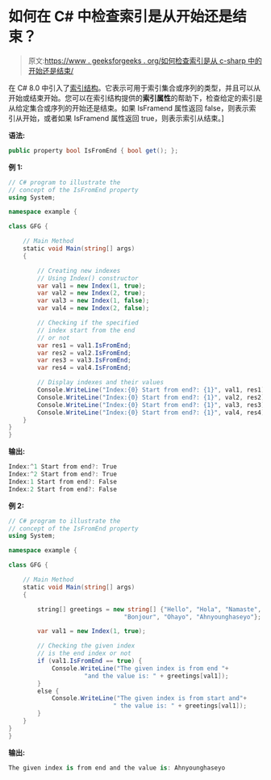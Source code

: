 # 如何在 C# 中检查索引是从开始还是结束？

> 原文:[https://www . geeksforgeeks . org/如何检查索引是从 c-sharp 中的开始还是结束/](https://www.geeksforgeeks.org/how-to-check-whether-the-index-is-from-start-or-end-in-c-sharp/)

在 C# 8.0 中引入了[索引结构](https://www.geeksforgeeks.org/index-struct-in-c-sharp-8-0/)。它表示可用于索引集合或序列的类型，并且可以从开始或结束开始。您可以在索引结构提供的**索引属性**的帮助下，检查给定的索引是从给定集合或序列的开始还是结束。如果 IsFramend 属性返回 false，则表示索引从开始，或者如果 IsFramend 属性返回 true，则表示索引从结束。]

**语法:**

```cs
public property bool IsFromEnd { bool get(); };
```

**例 1:**

```cs
// C# program to illustrate the
// concept of the IsFromEnd property
using System;

namespace example {

class GFG {

    // Main Method
    static void Main(string[] args)
    {

        // Creating new indexes
        // Using Index() constructor
        var val1 = new Index(1, true);
        var val2 = new Index(2, true);
        var val3 = new Index(1, false);
        var val4 = new Index(2, false);

        // Checking if the specified 
        // index start from the end
        // or not
        var res1 = val1.IsFromEnd;
        var res2 = val2.IsFromEnd;
        var res3 = val3.IsFromEnd;
        var res4 = val4.IsFromEnd;

        // Display indexes and their values
        Console.WriteLine("Index:{0} Start from end?: {1}", val1, res1);
        Console.WriteLine("Index:{0} Start from end?: {1}", val2, res2);
        Console.WriteLine("Index:{0} Start from end?: {1}", val3, res3);
        Console.WriteLine("Index:{0} Start from end?: {1}", val4, res4);
    }
}
}
```

**输出:**

```cs
Index:^1 Start from end?: True
Index:^2 Start from end?: True
Index:1 Start from end?: False
Index:2 Start from end?: False

```

**例 2:**

```cs
// C# program to illustrate the
// concept of the IsFromEnd property
using System;

namespace example {

class GFG {

    // Main Method
    static void Main(string[] args)
    {

        string[] greetings = new string[] {"Hello", "Hola", "Namaste", 
                                "Bonjour", "Ohayo", "Ahnyounghaseyo"};

        var val1 = new Index(1, true);

        // Checking the given index
        // is the end index or not
        if (val1.IsFromEnd == true) {
            Console.WriteLine("The given index is from end "+
                     "and the value is: " + greetings[val1]);
        }
        else {
            Console.WriteLine("The given index is from start and"+
                             " the value is: " + greetings[val1]);
        }
    }
}
}
```

**输出:**

```cs
The given index is from end and the value is: Ahnyounghaseyo
```